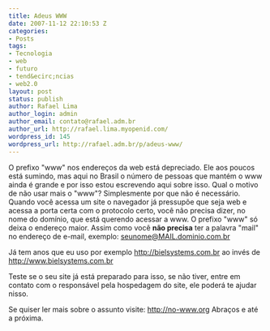 ```yaml
---
title: Adeus WWW
date: 2007-11-12 22:10:53 Z
categories:
- Posts
tags:
- Tecnologia
- web
- futuro
- tend&ecirc;ncias
- web2.0
layout: post
status: publish
author: Rafael Lima
author_login: admin
author_email: contato@rafael.adm.br
author_url: http://rafael.lima.myopenid.com/
wordpress_id: 145
wordpress_url: http://rafael.adm.br/p/adeus-www/
---
```


O prefixo "www" nos endere&ccedil;os da web est&aacute; depreciado. Ele aos poucos est&aacute; sumindo, mas aqui no Brasil o n&uacute;mero de pessoas que mant&eacute;m o www ainda &eacute; grande e por isso estou escrevendo aqui sobre isso.
Qual o motivo de n&atilde;o usar mais o "www"?
Simplesmente por que n&atilde;o &eacute; necess&aacute;rio. Quando voc&ecirc; acessa um site o navegador j&aacute; pressup&otilde;e que seja web e acessa a porta certa com o protocolo certo, voc&ecirc; n&atilde;o precisa dizer, no nome do dom&iacute;nio, que est&aacute; querendo acessar a www. O prefixo "www" s&oacute; deixa o endere&ccedil;o maior.
Assim como voc&ecirc; <strong>n&atilde;o precisa</strong> ter a palavra "mail" no endere&ccedil;o de e-mail, exemplo: seunome@MAIL.dominio.com.br

J&aacute; tem anos que eu uso por exemplo <a href="http://bielsystems.com.br">http://bielsystems.com.br</a> ao inv&eacute;s de  <a href="http://www.bielsystems.com.br">http://www.bielsystems.com.br</a>

Teste se o seu site j&aacute; est&aacute; preparado para isso, se n&atilde;o tiver, entre em contato com o respons&aacute;vel pela hospedagem do site, ele poder&aacute; te ajudar nisso.

Se quiser ler mais sobre o assunto visite: <a href="http://no-www.org/">http://no-www.org</a>
Abra&ccedil;os e at&eacute; a pr&oacute;xima.
